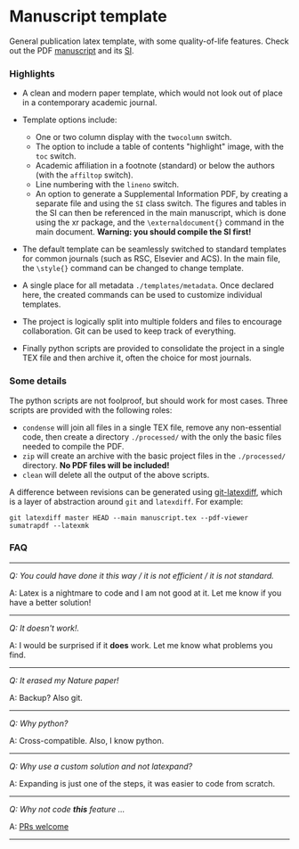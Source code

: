 # Manuscript template

General publication latex template, with some quality-of-life features.
Check out the PDF [manuscript](./manuscript.pdf) and its [SI](./manuscript-SI.pdf).

### Highlights

* A clean and modern paper template, which would not look out of
  place in a contemporary academic journal.

* Template options include:

    * One or two column display with the `twocolumn` switch.
    * The option to include a table of contents "highlight" image, 
      with the `toc` switch.
    * Academic affiliation in a footnote (standard) or below the 
      authors (with the `affiltop` switch).
    * Line numbering with the `lineno` switch.
    * An option to generate a Supplemental Information PDF, by
      creating a separate file and using the `SI` class switch.
      The figures and tables in the SI can then be referenced in
      the main manuscript, which is done using the xr package,
      and the `\externaldocument{}` command in the main document.
      **Warning: you should compile the SI first!**

* The default template can be seamlessly switched to standard
  templates for common journals (such as RSC, Elsevier and ACS).
  In the main file, the `\style{}` command can be changed to
  change template.

* A single place for all metadata `./templates/metadata`.
  Once declared here, the created commands can be used to customize
  individual templates.

* The project is logically split into multiple folders and files to
  encourage collaboration. Git can be used to keep track of everything.

* Finally python scripts are provided to consolidate the project in a
  single TEX file and then archive it, often the choice for most
  journals.

### Some details

The python scripts are not foolproof, but should work for most cases.
Three scripts are provided with the following roles:

* `condense` will join all files in a single TEX file,
  remove any non-essential code, then create a directory
  `./processed/` with the only the basic files needed
  to compile the PDF.
* `zip` will create an archive with the basic project 
  files in the `./processed/` directory.
  **No PDF files will be included!**
* `clean` will delete all the output of the above scripts.

A difference between revisions can be generated using 
[git-latexdiff](https://gitlab.com/git-latexdiff/git-latexdiff), which
is a layer of abstraction around `git` and `latexdiff`. For example:

```
git latexdiff master HEAD --main manuscript.tex --pdf-viewer sumatrapdf --latexmk
```

### FAQ

---
*Q: You could have done it this way / it is not efficient / it is not standard.*

A: Latex is a nightmare to code and I am not good at it.
Let me know if you have a better solution!

---
*Q: It doesn't work!.*

A: I would be surprised if it **does** work. Let me know what problems you find.

---
*Q: It erased my Nature paper!*

A: Backup? Also git.

---
*Q: Why python?*

A: Cross-compatible. Also, I know python.

---
*Q: Why use a custom solution and not latexpand?*

A: Expanding is just one of the steps, it was easier to code from scratch.

---
*Q: Why not code **this** feature ...*

A: [PRs welcome](http://makeapullrequest.com/)

---
